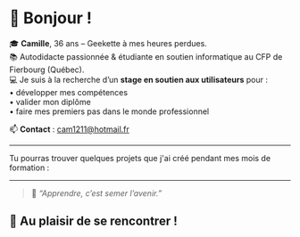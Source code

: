 # 👋 Bonjour !

🎓 **Camille**, 36 ans – Geekette à mes heures perdues.  
📚 Autodidacte passionnée & étudiante en soutien informatique au CFP de Fierbourg (Québec).  
💻 Je suis à la recherche d’un **stage en soutien aux utilisateurs** pour :  
• développer mes compétences  
• valider mon diplôme  
• faire mes premiers pas dans le monde professionnel  

📫 **Contact** : [cam1211@hotmail.fr](mailto:cam1211@hotmail.fr)

---

Tu pourras trouver quelques projets que j'ai créé pendant mes mois de formation :


---

> 🌱 _“Apprendre, c’est semer l’avenir.”_

## 🙌 Au plaisir de se rencontrer !



